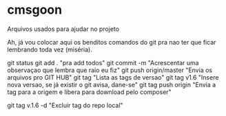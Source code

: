 # cmsgoon

Arquivos usados para ajudar no projeto

Ah, já vou colocar aqui os benditos comandos do git pra nao ter que ficar lembrando toda vez (miséria).

git status
git add . "pra add todos"
git commit -m "Acrescentar uma observaçao que lembra que raio eu fiz"
git push origin/master "Envia os arquivos pro GIT HUB" 
git tag "Lista as tags de versao"
git tag v1.6 "Insere nova versao, se já existir o git avisa, dane-se"
git tag push origin "Envia a tag para a origem e libera para download pelo composer"

git tag v.1.6 -d "Excluir tag do repo local"